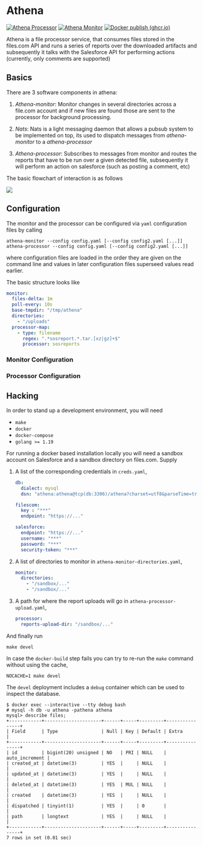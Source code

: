 # Athena

[![Athena Processor](https://img.shields.io/badge/Container_Image-Athena_Processor-blue)](https://github.com/canonical/athena-core/pkgs/container/athena-core%2Fathena-processor)
[![Athena Monitor](https://img.shields.io/badge/Container_Image-Athena_Monitor-blue)](https://github.com/canonical/athena-core/pkgs/container/athena-core%2Fathena-monitor)
[![Docker publish (ghcr.io)](https://github.com/canonical/athena-core/actions/workflows/ghcr-publish.yaml/badge.svg)](https://github.com/canonical/athena-core/actions/workflows/ghcr-publish.yaml)

Athena is a file processor service, that consumes files stored in the files.com
API and runs a series of reports over the downloaded artifacts and subsequently
it talks with the Salesforce API for performing actions (currently, only
comments are supported)

## Basics

There are 3 software components in athena:

1. *Athena-monitor*: Monitor changes in several directories across a file.com
   account and if new files are found those are sent to the processor for
   background processing.

2. *Nats*: Nats is a light messaging daemon that allows a pubsub system to be
   implemented on top, its used to dispatch messages from *athena-monitor* to a
   *athena-processor*

3. *Athena-processor*: Subscribes to messages from monitor and routes the
   reports that have to be run over a given detected file, subsequently it will
   perform an action on salesforce (such as posting a comment, etc)

The basic flowchart of interaction is as follows

[![](https://mermaid.ink/img/eyJjb2RlIjoiZ3JhcGggVERcbiAgICBBW0F0aGVuYSBNb25pdG9yXSAtLT58RmV0Y2ggRmlsZXN8IEIoRmlsZXMuY29tIEFQSSlcbiAgICBCIC0tPiBDe05ldyBmaWxlcyB0byBwcm9jZXNzP31cbiAgICBDIC0tPnxZZXN8IEQoTmF0cyBNZXNzYWdlKVxuICAgIEMgLS0-fE5vfCBBXG4gICAgRCAtLT58RmlsZXBhdGh8RVtBdGhlbmEgUHJvY2Vzc29yXVxuICAgIEVbQXRoZW5hIFByb2Nlc3Nvcl0tLT4gRntQb3N0IGNvbW1lbnQgb24gY2FzZT99XG4gICAgRiAtLT58WWVzfCBHKFNhbGVzZm9yY2UgQVBJKVxuICAgIEYgLS0-fE5vfEFcbiIsIm1lcm1haWQiOnsidGhlbWUiOiJkZWZhdWx0In0sInVwZGF0ZUVkaXRvciI6ZmFsc2V9)](https://mermaid-js.github.io/mermaid-live-editor/#/edit/eyJjb2RlIjoiZ3JhcGggVERcbiAgICBBW0F0aGVuYSBNb25pdG9yXSAtLT58RmV0Y2ggRmlsZXN8IEIoRmlsZXMuY29tIEFQSSlcbiAgICBCIC0tPiBDe05ldyBmaWxlcyB0byBwcm9jZXNzP31cbiAgICBDIC0tPnxZZXN8IEQoTmF0cyBNZXNzYWdlKVxuICAgIEMgLS0-fE5vfCBBXG4gICAgRCAtLT58RmlsZXBhdGh8RVtBdGhlbmEgUHJvY2Vzc29yXVxuICAgIEVbQXRoZW5hIFByb2Nlc3Nvcl0tLT4gRntQb3N0IGNvbW1lbnQgb24gY2FzZT99XG4gICAgRiAtLT58WWVzfCBHKFNhbGVzZm9yY2UgQVBJKVxuICAgIEYgLS0-fE5vfEFcbiIsIm1lcm1haWQiOnsidGhlbWUiOiJkZWZhdWx0In0sInVwZGF0ZUVkaXRvciI6ZmFsc2V9)

## Configuration

The monitor and the processor can be configured via `yaml` configuration files
by calling

```console
athena-monitor --config config.yaml [--config config2.yaml [...]]
athena-processor --config config.yaml [--config config2.yaml [...]]
```

where configuration files are loaded in the order they are given on the command
line and values in later configuration files superseed values read earlier.

The basic structure looks like

```yaml
monitor:
  files-delta: 1m
  poll-every: 10s
  base-tmpdir: "/tmp/athena"
  directories:
    - "/uploads"
  processor-map:
    - type: filename
      regex: ".*sosreport.*.tar.[xz|gz]+$"
      processor: sosreports
```

### Monitor Configuration

### Processor Configuration

## Hacking

In order to stand up a development environment, you will need

- `make`
- `docker`
- `docker-compose`
- `golang >= 1.19`

For running a docker based installation locally you will need a sandbox
account on Salesforce and a sandbox directory on files.com. Supply

1. A list of the corresponding credentials in `creds.yaml`,

      ```yaml
      db:
        dialect: mysql
        dsn: "athena:athena@tcp(db:3306)/athena?charset=utf8&parseTime=true"

      filescom:
        key : "***"
        endpoint: "https://..."

      salesforce:
        endpoint: "https://..."
        username: "***"
        password: "***"
        security-token: "***"
      ```

1. A list of directories to monitor in `athena-monitor-directories.yaml`,

      ```yaml
      monitor:
        directories:
          - "/sandbox/..."
          - "/sandbox/..."
      ```

3. A path for where the report uploads will go in
   `athena-processor-upload.yaml`,

      ```yaml
      processor:
        reports-upload-dir: "/sandbox/..."
      ```

And finally run

```shell
make devel
```

In case the `docker-build` step fails you can try to re-run the `make` command
without using the cache,

```shell
NOCACHE=1 make devel
```

The `devel` deployment includes a `debug` container which can be used to
inspect the database.

```shell
$ docker exec --interactive --tty debug bash
# mysql -h db -u athena -pathena athena
mysql> describe files;
+------------+---------------------+------+-----+---------+----------------+
| Field      | Type                | Null | Key | Default | Extra          |
+------------+---------------------+------+-----+---------+----------------+
| id         | bigint(20) unsigned | NO   | PRI | NULL    | auto_increment |
| created_at | datetime(3)         | YES  |     | NULL    |                |
| updated_at | datetime(3)         | YES  |     | NULL    |                |
| deleted_at | datetime(3)         | YES  | MUL | NULL    |                |
| created    | datetime(3)         | YES  |     | NULL    |                |
| dispatched | tinyint(1)          | YES  |     | 0       |                |
| path       | longtext            | YES  |     | NULL    |                |
+------------+---------------------+------+-----+---------+----------------+
7 rows in set (0.01 sec)
```
